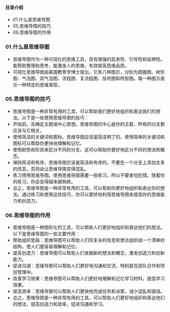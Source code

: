 #### 目录介绍
- 01.什么是思维导图
- 05.思维导图的技巧
- 06.思维导图的作用



### 01.什么是思维导图
- 思维导图作为一种可视化的思维工具，具有很强的启发性、引导性和延伸性。能帮助整理和思考，能激发人的思维，有效提高思维品质。
- 可视化思维导图由美国教育学博士提出，它有八种图示，分别为圆圈图、树形图、气泡图、双气泡图、流程图、复流程图、括号图和桥型图。每一种图示表示一种特定的思维类型。




### 05.思维导图的技巧
- 思维导图是一种非常有用的工具，可以帮助我们更好地组织和表达我们的想法。以下是一些使用思维导图的技巧：
- 开始前，先确定主题或中心思想。思维导图的中心是你的主题，所有的分支都应该与它相关。
- 使用简洁的关键词和图标。思维导图应该是简洁明了的，使用简单的关键词和图标可以帮助你更快地理解和记忆。
- 使用颜色和形状来区分不同的分支。这可以帮助你更好地区分不同的想法和概念。
- 保持简洁和有序。思维导图应该是简洁和有序的，不要在一个分支上添加太多的信息，否则会让思维导图变得混乱。
- 练习使用思维导图。使用思维导图需要一些练习，所以不要害怕犯错。随着你的练习，你会变得越来越熟练。
- 总之，思维导图是一种非常有用的工具，可以帮助你更好地组织和表达你的想法。通过练习和使用这些技巧，你可以更好地利用思维导图来提高你的思维能力和创造力。


### 06.思维导图的作用
- 思维导图是一种图形化的工具，可以帮助人们更好地组织和表达他们的想法。以下是思维导图的一些主要作用：
- 帮助组织思路：思维导图可以帮助人们将复杂的信息和想法组织成一个清晰的结构，使人们更容易理解和记忆。
- 提高创造力：思维导图可以帮助人们发掘新的想法和概念，激发创造力和创新能力。
- 促进沟通：思维导图可以帮助人们更好地沟通和交流，特别是在团队合作和项目管理中。
- 改善学习效果：思维导图可以帮助人们更好地理解和记忆学习材料，提高学习效果。
- 提高效率：思维导图可以帮助人们更快地完成任务和决策，减少混乱和错误。
- 总之，思维导图是一种非常有用的工具，可以帮助人们更好地组织和表达他们的想法，提高创造力和效率，促进沟通和学习。









